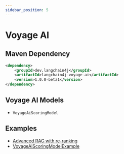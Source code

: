 ```yaml
---
sidebar_position: 5
---
```


# Voyage AI

## Maven Dependency

```xml
<dependency>
    <groupId>dev.langchain4j</groupId>
    <artifactId>langchain4j-voyage-ai</artifactId>
    <version>1.0.0-beta1</version>
</dependency>
```


## Voyage AI Models

- `VoyageAiScoringModel`


## Examples
- [Advanced RAG with re-ranking](https://github.com/langchain4j/langchain4j-examples/blob/main/rag-examples/src/main/java/_3_advanced/_03_Advanced_RAG_with_ReRanking_Example.java)
- [VoyageAiScoringModelExample](https://github.com/langchain4j/langchain4j-examples/blob/main/voyage-ai-examples/src/main/java/VoyageAiScoringModelExample.java)
